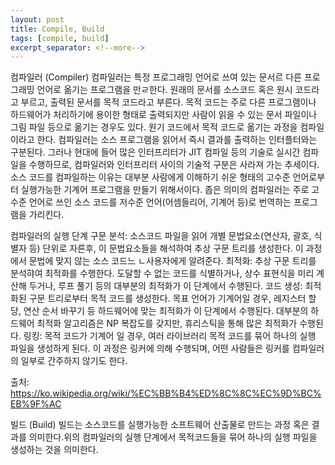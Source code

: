 ```yaml
---
layout: post
title: Compile, Build
tags: [compile, build]
excerpt_separator: <!--more-->
---
```


컴파일러 (Compiler)
컴파일러는 특정 프로그래밍 언어로 쓰여 있는 문서르 다른 프로그래밍 언어로 옮기는 프로그램을 만ㄹ한다. 원래의 문서를 소스코드 혹은 원시 코드라고 부르고, 출력된 문서를 목적 코드라고 부른다. 목적 코드는 주로 다른 프로그램이나 하드웨어가 처리하기에 용이한 형태로 출력되지만 사람이 읽을 수 있는 문서 파일이나 그림 파일 등으로 옮기는 경우도 있다. 원기 코드에서 목적 코드로 옮기는 과정을 컴파일이라고 한다.
컴파일러는 소스 프로그램을 읽어서 즉시 결과를 출력하는 인터플터와는 구분된다. 그러나 현대에 들어 많은 인터프리터가 JIT 컴파일 등의 기술로 실시간 컴파일을 수행하므로, 컴파일러와 인터프리터 사이의 기술적 구분은 사라져 가는 추세이다.
소스 코드를 컴파일하는 이유는 대부분 사람에게 이해하기 쉬운 형태의 고수준 언어로부터 실행가능한 기계어 프로그램을 만들기 위해서이다. 좁은 의미의 컴파일러는 주로 고수준 언어로 쓰인 소스 코드를 저수준 언어(어셈들리어, 기계어 등)로 번역하는 프로그램을 가리킨다.

컴파일러의 실행 단계
구문 분석: 소스코드 파일을 읽어 개별 문법요소(연산자, 괄호, 식별자 등) 단위로 자른후, 이 문법요소들을 해석하여 추상 구문 트리를 생성한다. 이 과정에서 문법에 맞지 않는 소스 코드느 ㄴ사용자에게 알려준다.
최적화: 추상 구문 트리를 분석햐여 최적화를 수행한다. 도달할 수 없는 코드를 식별하거나, 상수 표현식을 미리 계산해 두거나, 루프 풀기 등의 대부분의 최적화가 이 단계에서 수행된다.
코드 생성: 최적화된 구문 트리로부터 목적 코드를 생성한다. 목표 언어가 기계어일 경우, 레지스터 할당, 연산 순서 바꾸기 등 하드웨어에 맞는 최적화가 이 단계에서 수행된다. 대부분의 하드웨어 최적화 알고리즘은 NP 복잡도를 갖지만, 휴리스틱을 통해 많은 최적화가 수행된다.
링킹: 목적 코드가 기계어 일 경우, 여러 라이브러리 목적 코드를 묶어 하나의 실행 파일을 생성하게 된다. 이 과정은 링커에 의해 수행되며, 어떤 사람들은 링커를 컴파일러의 일부로 간주하지 않기도 한다.

출처: https://ko.wikipedia.org/wiki/%EC%BB%B4%ED%8C%8C%EC%9D%BC%EB%9F%AC

빌드 (Build)
빌드는 소스코드를 실행가능한 소프트웨어 산출물로 만드는 과정 혹은 결과를 의미한다.위의 컴파일러의 실행 단계에서 목적코드들을 묶어 하나의 실행 파일을 생성하는 것을 의미한다.
